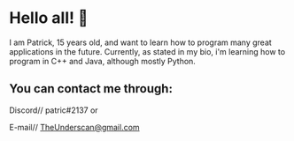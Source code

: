 <!--
**patrickamazing/patrickamazing** is a ✨ _special_ ✨ repository because its `README.md` (this file) appears on your GitHub profile.

Here are some ideas to get you started:

- 🔭 I’m currently working on ...
- 🌱 I’m currently learning ...
- 👯 I’m looking to collaborate on ...
- 🤔 I’m looking for help with ...
- 💬 Ask me about ...
- 📫 How to reach me: ...
- 😄 Pronouns: ...
- ⚡ Fun fact: ...
-->
# Hello all! 👋
I am Patrick, 15 years old, and want to learn how to program many great applications in the future.
Currently, as stated in my bio, i'm learning how to program in C++ and Java, although mostly Python.

## You can contact me through:
Discord// patric#2137 or

E-mail// TheUnderscan@gmail.com

